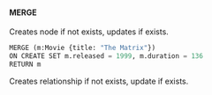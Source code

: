 #### MERGE
Creates node if not exists, updates if exists.
```python
MERGE (m:Movie {title: "The Matrix"})
ON CREATE SET m.released = 1999, m.duration = 136
RETURN m
```
Creates relationship if not exists, update if exists.
```python
```
